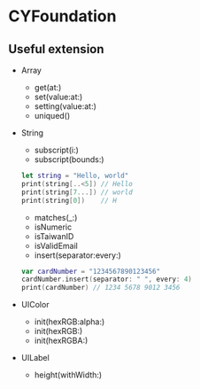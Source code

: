 # CYFoundation

## Useful extension

* Array
  * get(at:)
  * set(value:at:)
  * setting(value:at:)
  * uniqued()
   
* String
  * subscript(i:)
  * subscript(bounds:)
  ```swift
  let string = "Hello, world"
  print(string[..<5]) // Hello
  print(string[7...]) // world
  print(string[0])    // H
  ```
  * matches(_:)
  * isNumeric
  * isTaiwanID
  * isValidEmail
  * insert(separator:every:)
  ```swift
  var cardNumber = "1234567890123456"
  cardNumber.insert(separator: " ", every: 4)
  print(cardNumber) // 1234 5678 9012 3456
  ```
  
* UIColor
  * init(hexRGB:alpha:)
  * init(hexRGB:)
  * init(hexRGBA:)
 
* UILabel
  * height(withWidth:)
